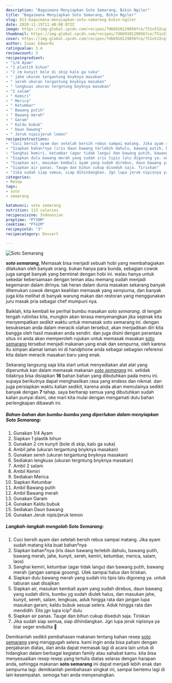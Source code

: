 ```yaml
---
description: "Bagaimana Menyiapkan Soto Semarang, Bikin Ngiler"
title: "Bagaimana Menyiapkan Soto Semarang, Bikin Ngiler"
slug: 811-bagaimana-menyiapkan-soto-semarang-bikin-ngiler
date: 2020-11-15T11:48:08.072Z
image: https://img-global.cpcdn.com/recipes/7d66910129856fce/751x532cq70/soto-semarang-foto-resep-utama.jpg
thumbnail: https://img-global.cpcdn.com/recipes/7d66910129856fce/751x532cq70/soto-semarang-foto-resep-utama.jpg
cover: https://img-global.cpcdn.com/recipes/7d66910129856fce/751x532cq70/soto-semarang-foto-resep-utama.jpg
author: Isaac Edwards
ratingvalue: 3.4
reviewcount: 3
recipeingredient:
- "1/4 Ayam"
- "1 plastik bihun"
- "2 cm kunyit bole di skip kalo ga suka"
- " jahe ukuran tergantung bnyknya masakan"
- " sereh ukuran tergantung bnyknya masakan"
- " lengkuas ukuran tergntung bnyknya masakan"
- "2 salam"
- " Kemiri"
- " Merica"
- " Ketumbar"
- " Bawang putih"
- " Bawang merah"
- " Garam"
- " Kaldu bubuk"
- " Daun bawang"
- " Jeruk nipisjeruk lemon"
recipeinstructions:
- "Cuci bersih ayam dan setelah bersih rebus sampai matang. Jika ayam sudah matang kita buat bahan²nya"
- "Siapkan bahan²nya (iris daun bawang terlebih dahulu, bawang putih, bawang merah, jahe, kunyit, sereh, kemiri, ketumbar, merica, salam, laos)"
- "Sanghai kemiri, ketumbar (agar tidak langu) dan bawang putih, bawang merah (jangan sampai gosong). Ulek sampai halus dan tiriskan."
- "Siapkan dulu bawang merah yang sudah iris tipis lalu digoreng ya. untuk taburan saat disajikan"
- "Siapkan air, masukan kembali ayam yang sudah direbus, daun bawang yang sudah diiris, bumbu yg sudah diulek halus, dan masukan jahe, kunyit, sereh, salam, lengkuas, aduk hingga rata dan jangan lupa masukan garam, kaldu bubuk sesuai selera. Aduk hingga rata dan mendidih. Eits jgn lupa icip² dulu"
- "Siapkan air panas. Tauge dan bihun cukup diseduh saja. Tiriskan"
- "Jika sudah siap semua, siap dihindangkan. Jgn lupa jeruk nipisnya ya biar seger endulita 🥰"
categories:
- Resep
tags:
- soto
- semarang

katakunci: soto semarang 
nutrition: 113 calories
recipecuisine: Indonesian
preptime: "PT30M"
cooktime: "PT42M"
recipeyield: "3"
recipecategory: Dessert

---
```



![Soto Semarang](https://img-global.cpcdn.com/recipes/7d66910129856fce/751x532cq70/soto-semarang-foto-resep-utama.jpg)

<b><i>soto semarang</i></b>, Memasak bisa menjadi sebuah hobi yang membahagiakan dilakukan oleh banyak orang. bukan hanya para bunda, sebagian cowok juga sangat banyak yang berminat dengan hobi ini. walau hanya untuk sekedar kebersamaan dengan teman atau memang sudah menjadi kegemaran dalam dirinya. tak heran dalam dunia masakan sekarang banyak ditemukan cowok dengan keahlian memasak yang sempurna, dan banyak juga kita melihat di banyak warung makan dan restoran yang menggunakan juru masak pria sebagai chef mumpuni nya.

Baiklah, kita kembali ke perihal bumbu masakan <i>soto semarang</i>. di tengah tengah rutinitas kita, mungkin akan terasa menyenangkan jika sejenak kita menyempatkan sedikit waktu untuk memasak soto semarang ini. dengan kesuksesan anda dalam meracik olahan tersebut, akan menjadikan diri kita bangga oleh hasil masakan anda sendiri. dan juga disini dengan perantara situs ini anda akan memperoleh rujukan untuk memasak masakan <u>soto semarang</u> tersebut menjadi makanan yang enak dan sempurna, oleh karena itu simpan alamat laman ini di handphone anda sebagai sebagian referensi kita dalam meracik masakan baru yang enak.




Sekarang langsung saja kita start untuk menyediakan alat alat yang diperuntuk kan dalam memasak makanan <u><i>soto semarang</i></u> ini. setidak tidaknya bisa disiapkan <b>16</b> bahan bahan yang dibutuhkan pada menu ini. supaya berikutnya dapat menghasilkan rasa yang endess dan nikmat. dan juga persiapkan waktu kalian sedikit, karena anda akan memulainya sedikit banyak dengan <b>7</b> tahap. saya berharap semua yang dibutuhkan sudah kalian punyai disini, oke mari kita mulai dengan mengamati dulu bahan perlengkapan dibawah ini.

<!--inarticleads1-->

##### Bahan-bahan dan bumbu-bumbu yang diperlukan dalam menyiapkan Soto Semarang:

1. Gunakan 1/4 Ayam
1. Siapkan 1 plastik bihun
1. Gunakan 2 cm kunyit (bole di skip, kalo ga suka)
1. Ambil  jahe (ukuran tergantung bnyknya masakan)
1. Gunakan  sereh (ukuran tergantung bnyknya masakan)
1. Sediakan  lengkuas (ukuran tergntung bnyknya masakan)
1. Ambil 2 salam
1. Ambil  Kemiri
1. Sediakan  Merica
1. Siapkan  Ketumbar
1. Ambil  Bawang putih
1. Ambil  Bawang merah
1. Gunakan  Garam
1. Gunakan  Kaldu bubuk
1. Sediakan  Daun bawang
1. Gunakan  Jeruk nipis/jeruk lemon




<!--inarticleads2-->

##### Langkah-langkah mengolah Soto Semarang:

1. Cuci bersih ayam dan setelah bersih rebus sampai matang. Jika ayam sudah matang kita buat bahan²nya
1. Siapkan bahan²nya (iris daun bawang terlebih dahulu, bawang putih, bawang merah, jahe, kunyit, sereh, kemiri, ketumbar, merica, salam, laos)
1. Sanghai kemiri, ketumbar (agar tidak langu) dan bawang putih, bawang merah (jangan sampai gosong). Ulek sampai halus dan tiriskan.
1. Siapkan dulu bawang merah yang sudah iris tipis lalu digoreng ya. untuk taburan saat disajikan
1. Siapkan air, masukan kembali ayam yang sudah direbus, daun bawang yang sudah diiris, bumbu yg sudah diulek halus, dan masukan jahe, kunyit, sereh, salam, lengkuas, aduk hingga rata dan jangan lupa masukan garam, kaldu bubuk sesuai selera. Aduk hingga rata dan mendidih. Eits jgn lupa icip² dulu
1. Siapkan air panas. Tauge dan bihun cukup diseduh saja. Tiriskan
1. Jika sudah siap semua, siap dihindangkan. Jgn lupa jeruk nipisnya ya biar seger endulita 🥰




Demikianlah sedikit pembahasan makanan tentang bahan resep <u>soto semarang</u> yang menggugah selera. kami ingin anda bisa paham dengan penjabaran diatas, dan anda dapat memasak lagi di acara lain untuk di hidangkan dalam berbagai kegiatan family atau sahabat kamu. kita bisa menyesuaikan resep resep yang tertulis diatas selaras dengan harapan anda, sehingga makanan <b>soto semarang</b> ini dapat menjadi lebih enak dan sempurna lagi. demikianlah pembahasan singkat ini, sampai bertemu lagi di lain kesempatan. semoga hari anda menyenangkan.
